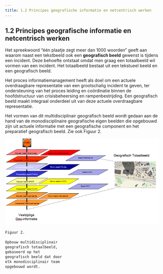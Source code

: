 ```yaml
---
title: 1.2 Principes geografische informatie en netcentrisch werken
---
```


## 1.2 Principes geografische informatie en netcentrisch werken

Het spreekwoord “één plaatje zegt meer dan 1000 woorden” geeft aan waarom naast een
tekstbeeld ook een __geografisch beeld__ gewenst is tijdens een incident. Deze behoefte
ontstaat omdat men graag een totaalbeeld wil vormen van een incident. Het totaalbeeld
bestaat uit een tekstueel beeld en een geografisch beeld.

Het proces informatiemanagement heeft als doel om een actuele overdraagbare
representatie van een grootschalig incident te geven, ter ondersteuning van het proces
leiding en coördinatie binnen de hoofdstructuur van crisisbeheersing en rampenbestrijding.
Een geografisch beeld maakt integraal onderdeel uit van deze actuele overdraagbare
representatie.

Het vormen van dit multidisciplinair geografisch beeld wordt gedaan aan de hand van de
monodisciplinaire geografische eigen beelden die opgebouwd zijn uit actuele informatie met
een geografische component en het preparatief geografisch beeld. Zie ook Figuur 2.

![Figuur 2. Opbouw multidisciplinair geografisch totaalbeeld](images/6.png)

```
Figuur 2.

Opbouw multidisciplinair 
geografisch totaalbeeld, 
gebaseerd op het 
geografisch beeld dat door
elk monodisciplinair team
opgebouwd wordt.
```